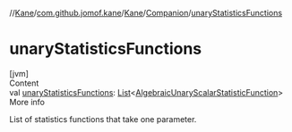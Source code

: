 //[Kane](../../../index.md)/[com.github.jomof.kane](../../index.md)/[Kane](../index.md)/[Companion](index.md)/[unaryStatisticsFunctions](unary-statistics-functions.md)



# unaryStatisticsFunctions  
[jvm]  
Content  
val [unaryStatisticsFunctions](unary-statistics-functions.md): [List](https://kotlinlang.org/api/latest/jvm/stdlib/kotlin.collections/-list/index.html)<[AlgebraicUnaryScalarStatisticFunction](../../../com.github.jomof.kane.functions/-algebraic-unary-scalar-statistic-function/index.md)>  
More info  


List of statistics functions that take one parameter.

  



